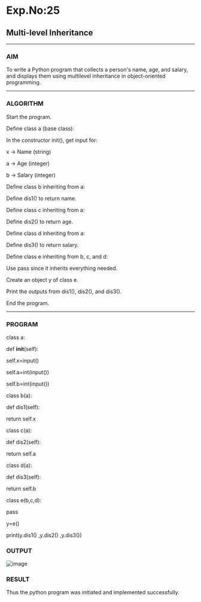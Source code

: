 # Exp.No:25  
## Multi-level Inheritance

---

### AIM  
To write a Python program that collects a person's name, age, and salary, and displays them using multilevel inheritance in object-oriented programming.


---

### ALGORITHM

Start the program.

Define class a (base class):

In the constructor init(), get input for:

x → Name (string)

a → Age (integer)

b → Salary (integer)

Define class b inheriting from a:

Define dis1() to return name.

Define class c inheriting from a:

Define dis2() to return age.

Define class d inheriting from a:

Define dis3() to return salary.

Define class e inheriting from b, c, and d:

Use pass since it inherits everything needed.

Create an object y of class e.

Print the outputs from dis1(), dis2(), and dis3().

End the program.

---

### PROGRAM
class a:

   def __init__(self):
   
   self.x=input()
   
   self.a=int(input())
   
   self.b=int(input())
        
class b(a):

   def dis1(self):
   
   return self.x
    
class c(a):

 def dis2(self):
 
 return self.a 
 
class d(a):

   def dis3(self):
   
 return self.b
        
class e(b,c,d):

   pass

y=e()

print(y.dis1() ,y.dis2() ,y.dis3())


### OUTPUT  

![image](https://github.com/user-attachments/assets/534030ec-de3d-42fd-91f8-cb7345cfa810)



### RESULT
Thus the python program was initiated and implemented successfully.
